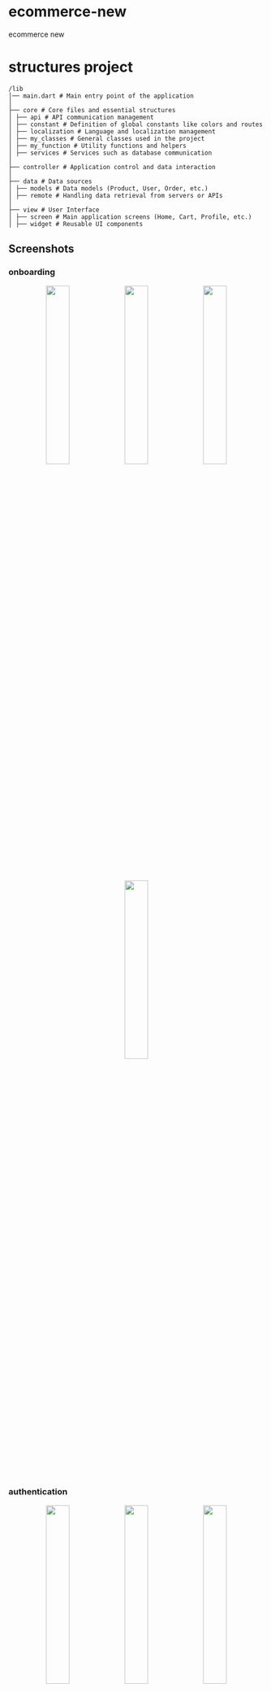 # ecommerce-new

ecommerce new

# structures project

```
/lib
│── main.dart # Main entry point of the application
│
├── core # Core files and essential structures
│ ├── api # API communication management
│ ├── constant # Definition of global constants like colors and routes
│ ├── localization # Language and localization management
│ ├── my_classes # General classes used in the project
│ ├── my_function # Utility functions and helpers
│ ├── services # Services such as database communication
│
├── controller # Application control and data interaction
│
├── data # Data sources
│ ├── models # Data models (Product, User, Order, etc.)
│ ├── remote # Handling data retrieval from servers or APIs
│
├── view # User Interface
│ ├── screen # Main application screens (Home, Cart, Profile, etc.)
│ ├── widget # Reusable UI components
```

## Screenshots

### onboarding
<p align="center">
  <img src="assets/screenshots/onb1.png" width="30%" />
  <img src="assets/screenshots/onb2.png" width="30%" />
  <img src="assets/screenshots/onb3.png" width="30%" />
  <img src="assets/screenshots/onb4.png" width="30%" />
</p>

### authentication
<p align="center">
  <img src="assets/screenshots/login1.png" width="30%" />
  <img src="assets/screenshots/login2.png" width="30%" />
  <img src="assets/screenshots/login3.png" width="30%" />
  <img src="assets/screenshots/login4.png" width="30%" />
  <img src="assets/screenshots/login5.png" width="30%" />
</p>